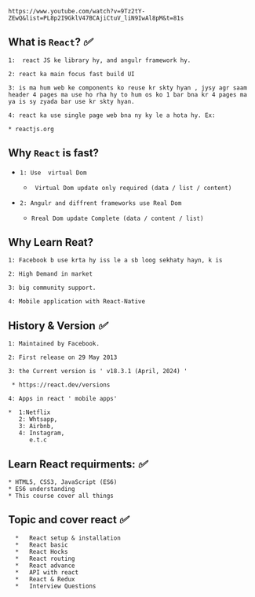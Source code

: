     https://www.youtube.com/watch?v=9Tz2tY-ZEwQ&list=PL8p2I9GklV47BCAjiCtuV_liN9IwAl8pM&t=81s
 
  ## What is `React`? _✅_

`1:  react JS ke library hy, and angulr framework hy.`  

`2: react ka main focus fast build UI`  

`3: is ma hum web ke components ko reuse kr skty hyan , jysy agr saam header 4 pages ma use ho rha hy to hum os ko 1 bar bna kr 4 pages ma ya is sy zyada bar use kr skty hyan.`     

`4: react ka use single page web bna ny ky le a hota hy. Ex: `

    * reactjs.org


## Why `React` is fast?

* `1: Use  virtual Dom` 

   * ` Virtual Dom update only required (data / list / content)`

* `2: Angulr and diffrent frameworks use Real Dom`

  * `Rreal Dom update Complete (data / content / list)`


## Why Learn Reat?
  
  `1: Facebook b use krta hy iss le a sb loog sekhaty hayn, k is `

  `2: High Demand in market`

  `3: big community support.`

  `4: Mobile application with React-Native`

## History & Version  _✅_
  `1: Maintained by Facebook.`

  `2: First release on 29 May 2013`

  `3: the Current version is ' v18.3.1 (April, 2024) '`

     * https://react.dev/versions

  `4: Apps in react ' mobile apps'`

    *  1:Netflix 
       2: Whtsapp,
       3: Airbnb,
       4: Instagram,
          e.t.c

## Learn React requirments: _✅_
    * HTML5, CSS3, JavaScript (ES6)
    * ES6 understanding
    * This course cover all things

## Topic and cover react  _✅_
  
      *   React setup & installation
      *   React basic
      *   React Hocks
      *   React routing
      *   React advance
      *   API with react
      *   React & Redux 
      *   Interview Questions
